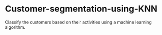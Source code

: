 # Customer-segmentation-using-KNN
Classify the customers based on their activities using a machine learning algorithm.
